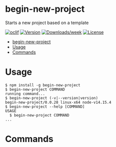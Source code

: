 # begin-new-project

Starts a new project based on a template

[![oclif](https://img.shields.io/badge/cli-oclif-brightgreen.svg)](https://oclif.io) [![Version](https://img.shields.io/npm/v/begin-new-project.svg)](https://npmjs.org/package/begin-new-project) [![Downloads/week](https://img.shields.io/npm/dw/begin-new-project.svg)](https://npmjs.org/package/begin-new-project) [![License](https://img.shields.io/npm/l/begin-new-project.svg)](https://github.com/jeroengerits/begin-new-project/blob/master/package.json)

<!-- toc -->
* [begin-new-project](#begin-new-project)
* [Usage](#usage)
* [Commands](#commands)
<!-- tocstop -->

# Usage

<!-- usage -->
```sh-session
$ npm install -g begin-new-project
$ begin-new-project COMMAND
running command...
$ begin-new-project (-v|--version|version)
begin-new-project/0.0.28 linux-x64 node-v14.15.4
$ begin-new-project --help [COMMAND]
USAGE
  $ begin-new-project COMMAND
...
```
<!-- usagestop -->

# Commands

<!-- commands -->

<!-- commandsstop -->
